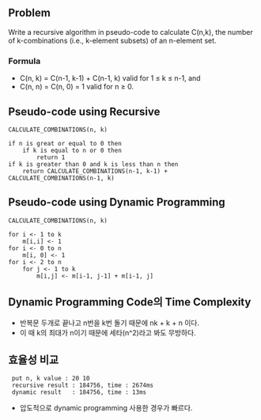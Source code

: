 
## Problem

Write a recursive algorithm in pseudo-code to calculate C(n,k), the number of k-combinations (i.e., k-element subsets) of an n-element set.

### Formula

* C(n, k) = C(n-1, k-1) + C(n-1, k) valid for 1 ≤ k ≤ n-1,  and
* C(n, n) = C(n, 0) = 1 valid for n ≥ 0.

## Pseudo-code using Recursive 

    CALCULATE_COMBINATIONS(n, k)

    if n is great or equal to 0 then
        if k is equal to n or 0 then 
            return 1
    if k is greater than 0 and k is less than n then
        return CALCULATE_COMBINATIONS(n-1, k-1) + CALCULATE_COMBINATIONS(n-1, k)

## Pseudo-code using Dynamic Programming

    CALCULATE_COMBINATIONS(n, k)

    for i <- 1 to k
        m[i,i] <- 1
    for i <- 0 to n
        m[i, 0] <- 1
    for i <- 2 to n
        for j <- 1 to k
            m[i,j] <- m[i-1, j-1] + m[i-1, j]

## Dynamic Programming Code의 Time Complexity

 - 반복문 두개로 끝나고 n번을 k번 돌기 때문에 nk + k + n 이다.
 - 이 때 k의 최대가 n이기 때문에 세타(n^2)라고 봐도 무방하다.
 
 ## 효율성 비교
 
     put n, k value : 20 10
     recursive result : 184756, time : 2674ms
     dynamic result   : 184756, time : 13ms
     
- 압도적으로 dynamic programming 사용한 경우가 빠르다.

